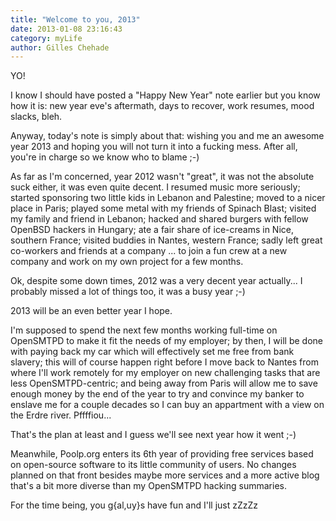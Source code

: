 ```yaml
---
title: "Welcome to you, 2013"
date: 2013-01-08 23:16:43
category: myLife
author: Gilles Chehade
---
```


YO!

I know I should have posted a "Happy New Year" note earlier but you know how it is: new year eve's aftermath, days to recover, work resumes, mood slacks, bleh.

Anyway, today's note is simply about that: wishing you and me an awesome year 2013 and hoping you will not turn it into a fucking mess. After all, you're in charge so we know who to blame ;-)

As far as I'm concerned, year 2012 wasn't "great", it was not the absolute suck either, it was even quite decent. I resumed music more seriously; started sponsoring two little kids in Lebanon and Palestine; moved to a nicer place in Paris; played some metal with my friends of Spinach Blast; visited my family and friend in Lebanon; hacked and shared burgers with fellow OpenBSD hackers in Hungary; ate a fair share of ice-creams in Nice, southern France; visited buddies in Nantes, western France; sadly left great co-workers and friends at a company ... to join a fun crew at a new company and work on my own project for a few months.

Ok, despite some down times, 2012 was a very decent year actually... I probably missed a lot of things too, it was a busy year ;-)

2013 will be an even better year I hope.

I'm supposed to spend the next few months working full-time on OpenSMTPD to make it fit the needs of my employer; by then, I will be done with paying back my car which will effectively set me free from bank slavery; this will of course happen right before I move back to Nantes from where I'll work remotely for my employer on new challenging tasks that are less OpenSMTPD-centric; and being away from Paris will allow me to save enough money by the end of the year to try and convince my banker to enslave me for a couple decades so I can buy an appartment with a view on the Erdre river. Pffffiou...

That's the plan at least and I guess we'll see next year how it went ;-)

Meanwhile, Poolp.org enters its 6th year of providing free services based on open-source software to its little community of users. No changes planned on that front besides maybe more services and a more active blog that's a bit more diverse than my OpenSMTPD hacking summaries.

For the time being, you g{al,uy}s have fun and I'll just zZzZz
